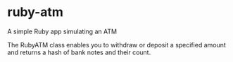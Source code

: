 ruby-atm
========

A simple Ruby app simulating an ATM

The RubyATM class enables you to withdraw or deposit a specified amount and returns a hash of bank notes and their count.
